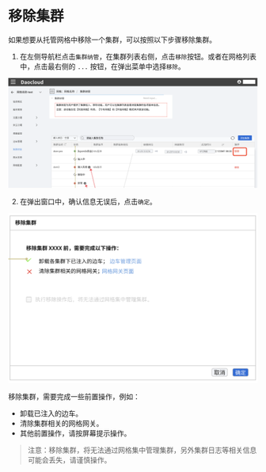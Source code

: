 # 移除集群

如果想要从托管网格中移除一个集群，可以按照以下步骤移除集群。

1. 在左侧导航栏点击`集群纳管`，在集群列表右侧，点击`移除`按钮。或者在网格列表中，点击最右侧的 `...` 按钮，在弹出菜单中选择`移除`。

  ![移除集群](../../images/remo-clus01.png)

2. 在弹出窗口中，确认信息无误后，点击`确定`。

  ![移除集群](../../images/remo-clus02.png)

  移除集群，需要完成一些前置操作，例如：

  - 卸载已注入的边车。
  - 清除集群相关的网格网关。
  - 其他前置操作，请按屏幕提示操作。

> 注意：移除集群，将无法通过网格集中管理集群，另外集群日志等相关信息可能会丢失，请谨慎操作。
